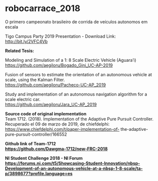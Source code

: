 # robocarrace_2018
O primero campeonato brasileiro de corrida de veículos autonomos em escala

Tigo Campus Party 2019 Presentation - Download Link: http://bit.ly/2VFC4Vb

<b> Related Tesis: </b> </br>

Modeling and Simulation of a 1: 8 Scale Electric Vehicle (Aguara’i)</br>
https://github.com/aegiloru/Bogado_Gini_UC-AP-2019</br>


Fusion of sensors to estimate the orientation of an autonomous vehicle at scale, using the Kalman Filter. </br>
https://github.com/aegiloru/Pacheco-UC-AP_2019</br>

Study and implementation of an autonomous navigation algorithm for a scale electric car.</br>
https://github.com/aegiloru/Jara_UC-AP_2019</br>

<b> Source code of original implementation </b></br>
Team 1712. (2018). Implementation of the Adaptive Pure Pursuit Controller. Recuperado el 09 de marzo de 2019, de chiefdelphi: https://www.chiefdelphi.com/t/paper-implementation-of- the-adaptive-pure-pursuit-controller/166552 </br>

<b> Github link of Team-1712 <b></br>
https://github.com/Dawgma-1712/new-FRC-2018</br>


<b> NI Student Challenge 2018 - NI Forum<b></br>
https://forums.ni.com/t5/Showcasing-Student-Innovation/nbsp-Development-of-an-autonomous-vehicle-at-a-nbsp-1-8-scale/ta-p/3898677?profile.language=es</br>

